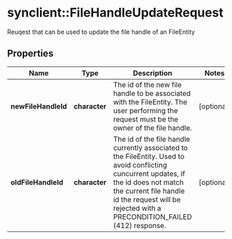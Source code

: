 # synclient::FileHandleUpdateRequest

Reuqest that can be used to update the file handle of an FileEntity
## Properties
Name | Type | Description | Notes
------------ | ------------- | ------------- | -------------
**newFileHandleId** | **character** | The id of the new file handle to be associated with the FileEntity. The user performing the request must be the owner of the file handle.  | [optional] 
**oldFileHandleId** | **character** | The id of the file handle currently associated to the FileEntity. Used to avoid conflicting cuncurrent updates, if the id does not match the current file handle id the request will be rejected with a PRECONDITION_FAILED (412) response.  | [optional] 


